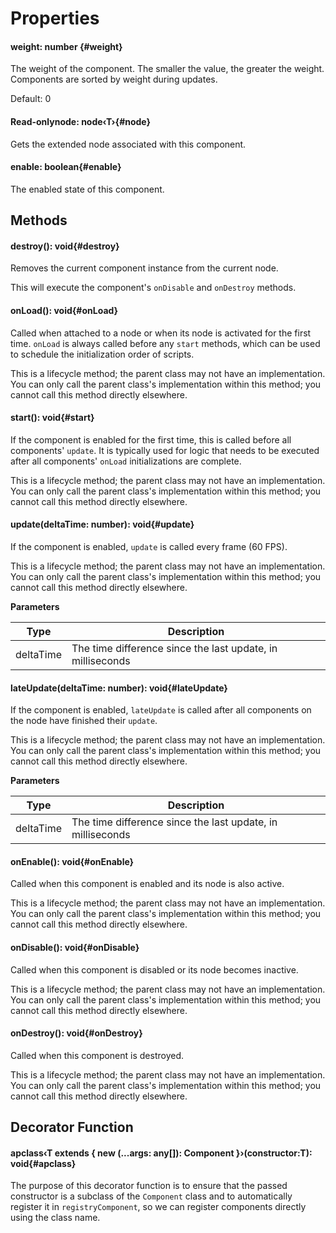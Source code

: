 <script setup>
import '/style.css'
</script>

# Properties

#### <font id="API" />weight<font id="Type">: number</font> {#weight}

The weight of the component. The smaller the value, the greater the weight. Components are sorted by weight during updates.

Default: 0

#### <font id="API" /><font id="ReadOnly" >Read-only</font>node<font id="Type">: node‹T›</font>{#node}

Gets the extended node associated with this component.

#### <font id="API" />enable<font id="Type">: boolean</font>{#enable}

The enabled state of this component.

## Methods

#### <font id="API" />destroy()<font id="Type">: void</font>{#destroy}

Removes the current component instance from the current node.

This will execute the component's `onDisable` and `onDestroy` methods.

#### <font id="API" />onLoad()<font id="Type">: void</font>{#onLoad}

Called when attached to a node or when its node is activated for the first time. `onLoad` is always called before any `start` methods, which can be used to schedule the initialization order of scripts.

This is a lifecycle method; the parent class may not have an implementation. You can only call the parent class's implementation within this method; you cannot call this method directly elsewhere.

#### <font id="API" />start()<font id="Type">: void</font>{#start}

If the component is enabled for the first time, this is called before all components' `update`. It is typically used for logic that needs to be executed after all components' `onLoad` initializations are complete.

This is a lifecycle method; the parent class may not have an implementation. You can only call the parent class's implementation within this method; you cannot call this method directly elsewhere.

#### <font id="API" />update(<font id="Type">deltaTime: number</font>)<font id="Type">: void</font>{#update}

If the component is enabled, `update` is called every frame (60 FPS).

This is a lifecycle method; the parent class may not have an implementation. You can only call the parent class's implementation within this method; you cannot call this method directly elsewhere.

**Parameters**

| **Type**  | **Description**                                            |
| --------- | ---------------------------------------------------------- |
| deltaTime | The time difference since the last update, in milliseconds |

#### <font id="API" />lateUpdate(<font id="Type">deltaTime: number</font>)<font id="Type">: void</font>{#lateUpdate}

If the component is enabled, `lateUpdate` is called after all components on the node have finished their `update`.

This is a lifecycle method; the parent class may not have an implementation. You can only call the parent class's implementation within this method; you cannot call this method directly elsewhere.

**Parameters**

| **Type**  | **Description**                                            |
| --------- | ---------------------------------------------------------- |
| deltaTime | The time difference since the last update, in milliseconds |

#### <font id="API" />onEnable()<font id="Type">: void</font>{#onEnable}

Called when this component is enabled and its node is also active.

This is a lifecycle method; the parent class may not have an implementation. You can only call the parent class's implementation within this method; you cannot call this method directly elsewhere.

#### <font id="API" />onDisable()<font id="Type">: void</font>{#onDisable}

Called when this component is disabled or its node becomes inactive.

This is a lifecycle method; the parent class may not have an implementation. You can only call the parent class's implementation within this method; you cannot call this method directly elsewhere.

#### <font id="API" />onDestroy()<font id="Type">: void</font>{#onDestroy}

Called when this component is destroyed.

This is a lifecycle method; the parent class may not have an implementation. You can only call the parent class's implementation within this method; you cannot call this method directly elsewhere.

## Decorator Function

#### <font id="API" />apclass<font id="Type">‹T extends { new (...args: any[]): Component }›</font>(<font id="Type">constructor:T</font>)<font id="Type">: void</font>{#apclass}

The purpose of this decorator function is to ensure that the passed constructor is a subclass of the `Component` class and to automatically register it in `registryComponent`, so we can register components directly using the class name.
